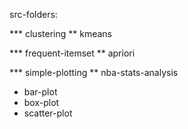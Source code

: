 src-folders:

*** clustering
** kmeans

*** frequent-itemset
** apriori

*** simple-plotting
** nba-stats-analysis
* bar-plot
* box-plot
* scatter-plot